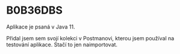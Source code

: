 # B0B36DBS

Aplikace je psaná v Java 11.

Přidal jsem sem svojí kolekci v Postmanovi, kterou jsem používal na testování aplikace. Stačí to jen naimportovat.
